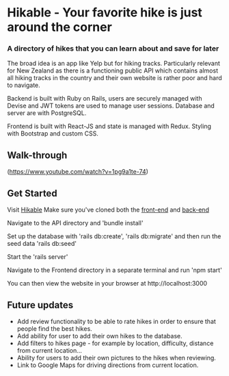 # Hikable - Your favorite hike is just around the corner
### A directory of hikes that you can learn about and save for later
The broad idea is an app like Yelp but for hiking tracks. Particularly relevant for New Zealand as there is a functioning public API which contains almost all hiking tracks in the country and their own website is rather poor and hard to navigate.

Backend is built with Ruby on Rails, users are securely managed with Devise and JWT tokens are used to manage user sessions. Database and server are with PostgreSQL.

Frontend is built with React-JS and state is managed with Redux. Styling with Bootstrap and custom CSS.

## Walk-through
(https://www.youtube.com/watch?v=1pg9a1te-74)

## Get Started
Visit [Hikable](https://hikable.netlify.app)
Make sure you've cloned both the [front-end](https://github.com/lukesherwood/hikable-frontend) and [back-end](https://github.com/lukesherwood/hikable-api)

Navigate to the API directory and 'bundle install'

Set up the database with 'rails db:create', 'rails db:migrate' and then run the seed data 'rails db:seed'

Start the 'rails server'

Navigate to the Frontend directory in a separate terminal and run 'npm start'

You can then view the website in your browser at http://localhost:3000


## Future updates
 - Add review functionality to be able to rate hikes in order to ensure that people find the best hikes.
 - Add ability for user to add their own hikes to the database.
 - Add filters to hikes page - for example by location, difficulty, distance from current location...
 - Ability for users to add their own pictures to the hikes when reviewing.
 - Link to Google Maps for driving directions from current location.
  
